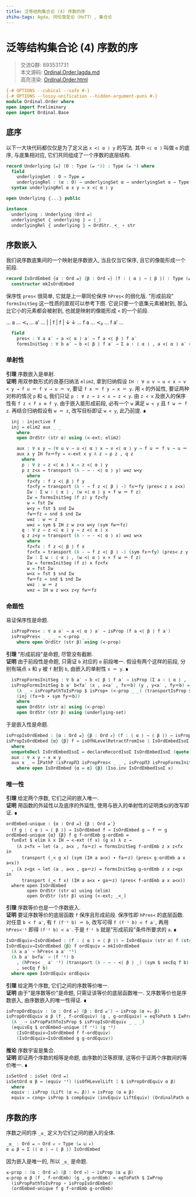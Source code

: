 ```yaml
---
title: 泛等结构集合论 (4) 序数的序
zhihu-tags: Agda, 同伦类型论（HoTT）, 集合论
---
```


# 泛等结构集合论 (4) 序数的序

> 交流Q群: 893531731  
> 本文源码: [Ordinal.Order.lagda.md](https://github.com/choukh/USST/blob/main/src/Ordinal/Order.lagda.md)  
> 高亮渲染: [Ordinal.Order.html](https://choukh.github.io/USST/Ordinal.Order.html)  

```agda
{-# OPTIONS --cubical --safe #-}
{-# OPTIONS --lossy-unification --hidden-argument-puns #-}
module Ordinal.Order where
open import Preliminary
open import Ordinal.Base
```

## 底序

以下一大块代码都仅仅是为了定义出 `x ≺⟨ α ⟩ y` 的写法. 其中 `≺⟨ α ⟩` 叫做 `α` 的底序, 与底集相对应, 它们共同组成了一个序数的底层结构.

```agda
record Underlying {𝓊} (O : Type (𝓊 ⁺)) : Type (𝓊 ⁺) where
  field
    underlyingSet : O → Type 𝓊
    underlyingRel : (α : O) → underlyingSet α → underlyingSet α → Type 𝓊
  syntax underlyingRel α x y = x ≺⟨ α ⟩ y

open Underlying ⦃...⦄ public

instance
  underlying : Underlying (Ord 𝓊)
  underlyingSet ⦃ underlying ⦄ = ⟨_⟩
  underlyingRel ⦃ underlying ⦄ = OrdStr._≺_ ∘ str
```

## 序数嵌入

我们说序数底集间的一个映射是序数嵌入, 当且仅当它保序, 且它的像能形成一个前段.

```agda
record IsOrdEmbed {α : Ord 𝓊} {β : Ord 𝓋} (f : ⟨ α ⟩ → ⟨ β ⟩) : Type (𝓊 ⊔ 𝓋) where
  constructor mkIsOrdEmbed
```

保序性 `pres≺` 很简单, 它就是上一章同伦保序 `hPres≺` 的弱化版. "形成前段" `formsInitSeg` 这一性质的直观可以参考下图. 它说只要一个底集元素被射到, 那么比它小的元素都会被射到, 也就是映射的像能形成 `≺` 的一个前段.

... a   ... ≺₁ ... a′  ...
    |              |
  f |            f |
    ↓              ↓
... f a ... ≺₂ ... f a′ ...

```agda
  field
    pres≺ : ∀ a a′ → a ≺⟨ α ⟩ a′ → f a ≺⟨ β ⟩ f a′
    formsInitSeg : ∀ b a′ → b ≺⟨ β ⟩ f a′ → Σ a ∶ ⟨ α ⟩ , a ≺⟨ α ⟩ a′ × f a ＝ b
```

### 单射性

**引理** 序数嵌入是单射.  
**证明** 用双参数形式的良基归纳法 `elim2`, 拿到归纳假设 `IH : ∀ u v → u ≺ x → v ≺ y → f u ＝ f v → u ＝ v`, 要证 `f x ＝ f y → x ＝ y`. 用 `≺` 的外延性, 要证两种对称的情况 `p` 和 `q`, 我们只证 `p : ∀ z → z ≺ x → z ≺ y`. 由 `z ≺ x` 及嵌入的保序性有 `f z ≺ f x ≡ f y`. 由于嵌入能形成前段, 必有一个 `w` 满足 `w ≺ y` 且 `f w ＝ f z`. 再结合归纳假设有 `w ＝ z`, 改写目标即证 `w ≺ y`, 此乃前提. ∎

```agda
  inj : injective f
  inj = elim2 aux _ _
    where
    open OrdStr (str α) using (≺-ext; elim2)

    aux : ∀ x y → (∀ u v → u ≺⟨ α ⟩ x → v ≺⟨ α ⟩ y → f u ＝ f v → u ＝ v) → f x ＝ f y → x ＝ y
    aux x y IH fx＝fy = ≺-ext x y λ z → p z , q z
      where
      p : ∀ z → z ≺⟨ α ⟩ x → z ≺⟨ α ⟩ y
      p z z≺x = transport (λ - → - ≺⟨ α ⟩ y) w≡z w≺y
        where
        fz≺fy : f z ≺⟨ β ⟩ f y
        fz≺fy = transport (λ - → f z ≺⟨ β ⟩ -) fx＝fy (pres≺ z x z≺x)
        Σw : Σ w ∶ ⟨ α ⟩ , (w ≺⟨ α ⟩ y × f w ＝ f z)
        Σw = formsInitSeg (f z) y fz≺fy
        w = fst Σw
        w≺y = fst $ snd Σw
        fw＝fz = snd $ snd Σw
        w≡z : w ＝ z
        w≡z = sym $ IH z w z≺x w≺y (sym fw＝fz)
      q : ∀ z → z ≺⟨ α ⟩ y → z ≺⟨ α ⟩ x
      q z z≺y = transport (λ - → - ≺⟨ α ⟩ x) w≡z w≺x
        where
        fz≺fx : f z ≺⟨ β ⟩ f x
        fz≺fx = transport (λ - → f z ≺⟨ β ⟩ -) (sym fx＝fy) (pres≺ z y z≺y)
        Σw : Σ w ∶ ⟨ α ⟩ , (w ≺⟨ α ⟩ x × f w ＝ f z)
        Σw = formsInitSeg (f z) x fz≺fx
        w = fst Σw
        w≺x = fst $ snd Σw
        fw＝fz = snd $ snd Σw
        w≡z : w ＝ z
        w≡z = IH w z w≺x z≺y fw＝fz
```

### 命题性

易证保序性是命题.

```agda
  isPropPres≺ : ∀ a a′ → a ≺⟨ α ⟩ a′ → isProp (f a ≺⟨ β ⟩ f a′)
  isPropPres≺ _ _ _ = ≺-prop _ _
    where open OrdStr (str β) using (≺-prop)
```

**引理** "形成前段"是命题, 尽管没有截断.  
**证明** 由于前段性是命题, 只需证 `b` 对应的 `α` 前段唯一. 假设有两个这样的前段, 分别有端点 `x` 和 `y` 被 `f` 射到 `b`, 由嵌入的单射性 `x ＝ y`. ∎

```agda
  isPropFormsInitSeg : ∀ b a′ → b ≺⟨ β ⟩ f a′ → isProp (Σ a ∶ ⟨ α ⟩ , (a ≺⟨ α ⟩ a′) × (f a ＝ b))
  isPropFormsInitSeg b a′ b≺fa′ (x , x≺a′ , fx＝b) (y , y≺a′ , fy＝b) = eqToPath $ Σ≡Prop
    (λ _ → isPropPathToIsProp $ isProp× (≺-prop _ _) (transportIsProp $ underlying-set _ _))
    (inj (fx＝b ∙ sym fy＝b))
    where
    open OrdStr (str α) using (≺-prop)
    open OrdStr (str β) using (underlying-set)
```

于是嵌入性是命题.

```agda
isPropIsOrdEmbed : {α : Ord 𝓊} {β : Ord 𝓋} (f : ⟨ α ⟩ → ⟨ β ⟩) → isProp (IsOrdEmbed f)
isPropIsOrdEmbed {α} {β} f = isOfHLevelRetractFromIso 1 IsOrdEmbedIsoΣ $ aux
  where
  unquoteDecl IsOrdEmbedIsoΣ = declareRecordIsoΣ IsOrdEmbedIsoΣ (quote IsOrdEmbed)
  aux : ∀ x y → x ≡ y
  aux x _ = ΣPathP (isPropΠ3 isPropPres≺ _ _ , isPropΠ3 isPropFormsInitSeg _ _)
    where open IsOrdEmbed {α = α} {β} (Iso.inv IsOrdEmbedIsoΣ x)
```

### 唯一性

**引理** 给定两个序数, 它们之间的嵌入唯一.  
**证明** 用函数的外延性以及底序的外延性, 使用与嵌入的单射性的证明类似的改写即证. ∎

```
ordEmbed-unique : {α : Ord 𝓊} {β : Ord 𝓊′}
  (f g : ⟨ α ⟩ → ⟨ β ⟩) → IsOrdEmbed f → IsOrdEmbed g → f ＝ g
ordEmbed-unique {α} {β} f g f-ordEmb g-ordEmb =
  funExt $ elim λ x IH → ≺-ext (f x) (g x) λ z →
    (λ z≺fx → let (a , a≺x , fa＝z) = formsInitSeg f-ordEmb z x z≺fx in
      transport (_≺ g x) (sym (IH a a≺x) ∙ fa＝z) (pres≺ g-ordEmb a x a≺x))
  , (λ z≺gx → let (a , a≺x , ga＝z) = formsInitSeg g-ordEmb z x z≺gx in
      transport (_≺ f x) (IH a a≺x ∙ ga＝z) (pres≺ f-ordEmb a x a≺x))
  where open IsOrdEmbed
        open OrdStr (str α) using (elim)
        open OrdStr (str β) using (≺-ext; _≺_)
```

**引理** 序数等价也是一个序数嵌入.  
**证明** 要证序数等价的底层函数 `f` 保序且形成前段. 保序性即 `hPres≺` 的底层函数. 对任意 `b ≺ f a′`, 有 `f (f⁻¹ b) ＝ b`, 改写可得 `f (f⁻¹ b) ≺ f a′`, 再用 `hPres≺⁻¹` 即得 `(f⁻¹ b) ≺ a′`. 于是 `f⁻¹ b` 就是"形成前段"条件所要求的 `a`. ∎

```agda
IsOrdEquiv→IsOrdEmbed : (f : ⟨ α ⟩ ≃ ⟨ β ⟩) → IsOrdEquiv (str α) f (str β) → IsOrdEmbed (f ⁺¹)
IsOrdEquiv→IsOrdEmbed {β} f ordEquiv = mkIsOrdEmbed
  (λ a a′ → hPres≺ a a′ ⁺¹)
  (λ b a′ b≺fa′ → (f ⁻¹) b
    , (hPres≺ _ a′ ⁻¹) (transport (λ - → - ≺⟨ β ⟩ _) (sym $ secEq f b) b≺fa′)
    , secEq f b)
  where open IsOrdEquiv ordEquiv
```

**引理** 给定两个序数, 它们之间的序数等价唯一.  
**证明** 由于"是序数等价"是命题, 只需证该等价的底层函数唯一. 又序数等价也是序数嵌入, 由序数嵌入的唯一性得证. ∎

```agda
isPropOrdEquiv : (α : Ord 𝓊) (β : Ord 𝓊′) → isProp (α ≃ₒ β)
isPropOrdEquiv α β (f , f-ordEquiv) (g , g-ordEquiv) = eqToPath $ Σ≡Prop
  (λ _ → isPropPathToIsProp $ isPropIsOrdEquiv _ _ _)
  (equivEq $ ordEmbed-unique (f ⁺¹) (g ⁺¹)
    (IsOrdEquiv→IsOrdEmbed f f-ordEquiv)
    (IsOrdEquiv→IsOrdEmbed g g-ordEquiv))
```

**推论** 序数宇宙是集合.  
**证明** 即证两个序数的相等是命题, 由序数的泛等原理, 这等价于证两个序数间的等价唯一. ∎

```agda
isSetOrd : isSet (Ord 𝓊)
isSetOrd α β = (equiv ⁺¹) (isOfHLevelLift 1 $ isPropOrdEquiv α β)
  where
  equiv : isProp (Lift (α ≃ₒ β)) ≃ isProp (α ≡ β)
  equiv = cong≃ isProp $ compEquiv (invEquiv LiftEquiv) (OrdinalPath α β)
```

## 序数的序

序数之间的序 `_≤_` 定义为它们之间的嵌入的全体.

```agda
_≤_ : Ord 𝓊 → Ord 𝓋 → Type (𝓊 ⊔ 𝓋)
α ≤ β = Σ (⟨ α ⟩ → ⟨ β ⟩) IsOrdEmbed
```

因为嵌入是唯一的, 所以 `_≤_` 是命题.

```agda
≤-prop : (α : Ord 𝓊) (β : Ord 𝓋) → isProp (α ≤ β)
≤-prop α β (f , f-ordEmb) (g , g-ordEmb) = eqToPath $ Σ≡Prop
  (isPropPathToIsProp ∘ isPropIsOrdEmbed)
  (ordEmbed-unique f g f-ordEmb g-ordEmb)
```

